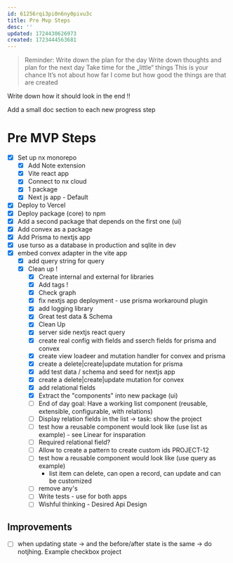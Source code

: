 ```yaml
---
id: 61256rqi3pi0n6ny0pivu3c
title: Pre Mvp Steps
desc: ''
updated: 1724430626973
created: 1723444563681
---
```


> Reminder: Write down the plan for the day
> Write down thoughts and plan for the next day
> Take time for the „little“ things
> This is your chance
> It’s not about how far I come but how good the things are that are created

Write down how it should look in the end !!

Add a small doc section to each new progress step

# Pre MVP Steps

- [x] Set up nx monorepo
  - [x] Add Note extension
  - [x] Vite react app
  - [x] Connect to nx cloud
  - [x] 1 package
  - [x] Next js app - Default
- [x] Deploy to Vercel
- [x] Deploy package (core) to npm
- [x] Add a second package that depends on the first one (ui)
- [x] Add convex as a package
- [x] Add Prisma to nextjs app
- [x] use turso as a database in production and sqlite in dev
- [x] embed convex adapter in the vite app
  - [x] add query string for query
  - [x] Clean up !
    - [x] Create internal and external for libraries
    - [x] Add tags !
    - [x] Check graph
    - [x] fix nextjs app deployment - use prisma workaround plugin
    - [x] add logging library
    - [x] Great test data & Schema
    - [x] Clean Up
    - [x] server side nextjs react query
    - [x] create real config with fields and sserch fields for prisma and convex
    - [x] create view loadeer and mutation handler for convex and prisma
    - [x] create a delete|create|update mutation for prisma
    - [x] add test data / schema and seed for nextjs app
    - [x] create a delete|create|update mutation for convex
    - [x] add relational fields
    - [x] Extract the "components" into new package (ui)
    - [ ] End of day goal: Have a working list component (reusable, extensible, configurable, with relations)
    - [ ] Display relation fields in the list -> task: show the project
    - [ ] test how a reusable component would look like (use list as example) - see Linear for insparation
    - [ ] Required relational field?
    - [ ] Allow to create a pattern to create custom ids PROJECT-12
    - [ ] test how a reusable component would look like (use query as example)
      - list item can delete, can open a record, can update and can be customized
    - [ ] remove any's
    - [ ] Write tests - use for both apps
    - [ ] Wishful thinking - Desired Api Design

## Improvements

- [ ] when updating state -> and the before/after state is the same -> do notjhing. Example checkbox project
